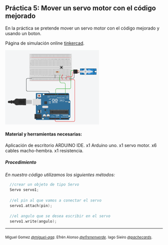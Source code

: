 ## Práctica 5: Mover un servo motor con el código mejorado

En la práctica se pretende mover un servo motor con el código mejorado y usando un boton.

Página de simulación online [tinkercad](https://www.tinkercad.com).

<img  width="300" src=ArduinoUnoEx5Schema.png>


#### Material y herramientas necesarias:

Aplicación de escritorio ARDUINO IDE.
x1 Arduino uno.
x1 servo motor.
x6 cables macho-hembra.
x1 resistencia.

##### Procedimiento


_En nuestro código utilizamos los siguientes métodos:_

```cpp
  //crear un objeto de tipo Servo
  Servo servo1;
  
  //el pin al que vamos a conectar el servo
  servo1.attach(pin);

  //el angulo que se desea escribir en el servo
  servo1.write(angulo);
```
---

<sub> Miguel Gomez [_@miguel-agq_](https://github.com/miguel-agq). Efrén Alonso [_@efrenenverde_](https://github.com/efrenenverde). Iago Sieiro [_@pachecards_](https://github.com/Pachecards). </sub>